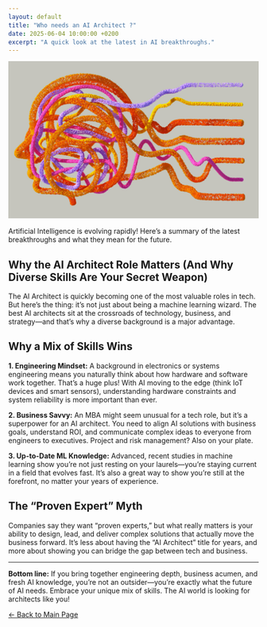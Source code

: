 ```yaml
---
layout: default
title: "Who needs an AI Architect ?"
date: 2025-06-04 10:00:00 +0200
excerpt: "A quick look at the latest in AI breakthroughs."
---
```




![Robot](/assets/images/pexels-googledeepmind-17484975.jpg)

Artificial Intelligence is evolving rapidly! Here’s a summary of the latest breakthroughs and what they mean for the future.

## Why the AI Architect Role Matters (And Why Diverse Skills Are Your Secret Weapon)

The AI Architect is quickly becoming one of the most valuable roles in tech. But here’s the thing: it’s not just about being a machine learning wizard. The best AI architects sit at the crossroads of technology, business, and strategy—and that’s why a diverse background is a major advantage.

## Why a Mix of Skills Wins

**1. Engineering Mindset:**
A background in electronics or systems engineering means you naturally think about how hardware and software work together. That’s a huge plus! With AI moving to the edge (think IoT devices and smart sensors), understanding hardware constraints and system reliability is more important than ever.



**2. Business Savvy:**
An MBA might seem unusual for a tech role, but it’s a superpower for an AI architect. You need to align AI solutions with business goals, understand ROI, and communicate complex ideas to everyone from engineers to executives. Project and risk management? Also on your plate.



**3. Up-to-Date ML Knowledge:**
Advanced, recent studies in machine learning show you’re not just resting on your laurels—you’re staying current in a field that evolves fast. It’s also a great way to show you’re still at the forefront, no matter your years of experience.

## The “Proven Expert” Myth

Companies say they want “proven experts,” but what really matters is your ability to design, lead, and deliver complex solutions that actually move the business forward. It’s less about having the “AI Architect” title for years, and more about showing you can bridge the gap between tech and business.

------

**Bottom line:**
If you bring together engineering depth, business acumen, and fresh AI knowledge, you’re not an outsider—you’re exactly what the future of AI needs. Embrace your unique mix of skills. The AI world is looking for architects like you!



[← Back to Main Page](/)